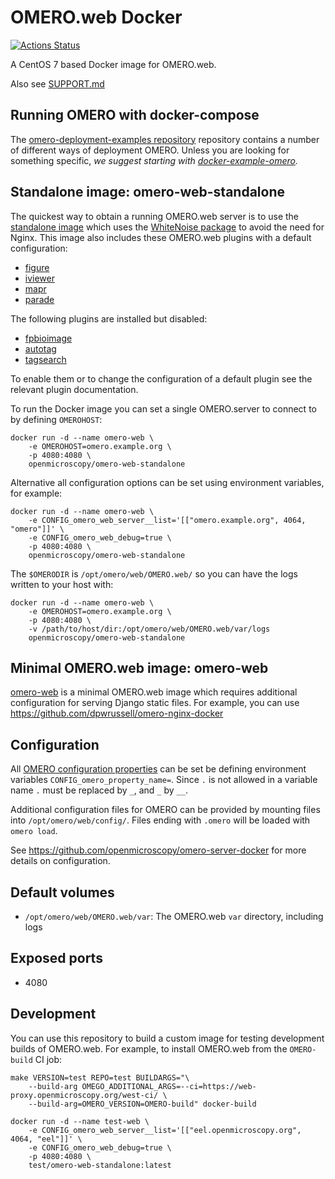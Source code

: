 OMERO.web Docker
================

[![Actions Status](https://github.com/ome/omero-web-docker/workflows/Build/badge.svg)](https://github.com/ome/omero-web-docker/actions)

A CentOS 7 based Docker image for OMERO.web.

Also see [SUPPORT.md](./SUPPORT.md)

Running OMERO with docker-compose
---------------------------------

 The [omero-deployment-examples repository](https://github.com/ome/omero-deployment-examples/) repository
contains a number of different ways of deployment OMERO. Unless you are looking for something
specific, *we suggest starting with [docker-example-omero](https://github.com/ome/docker-example-omero).*

Standalone image: omero-web-standalone
--------------------------------------

The quickest way to obtain a running OMERO.web server is to use
the [standalone image](https://hub.docker.com/r/openmicroscopy/omero-web-standalone/)
which uses the [WhiteNoise package](http://whitenoise.evans.io/en/stable/)
to avoid the need for Nginx.
This image also includes these OMERO.web plugins with a default configuration:
- [figure](https://www.openmicroscopy.org/omero/figure/)
- [iviewer](https://www.openmicroscopy.org/omero/iviewer/)
- [mapr](https://pypi.org/project/omero-mapr/)
- [parade](https://pypi.org/project/omero-parade/)

The following plugins are installed but disabled:
- [fpbioimage](https://pypi.org/project/omero-fpbioimage/)
- [autotag](https://pypi.org/project/omero-webtagging-autotag/)
- [tagsearch](https://pypi.org/project/omero-webtagging-tagsearch/)

To enable them or to change the configuration of a default plugin see the relevant plugin documentation.


To run the Docker image you can set a single OMERO.server to connect to by defining `OMEROHOST`:

    docker run -d --name omero-web \
        -e OMEROHOST=omero.example.org \
        -p 4080:4080 \
        openmicroscopy/omero-web-standalone

Alternative all configuration options can be set using environment variables, for example:

    docker run -d --name omero-web \
        -e CONFIG_omero_web_server__list='[["omero.example.org", 4064, "omero"]]' \
        -e CONFIG_omero_web_debug=true \
        -p 4080:4080 \
        openmicroscopy/omero-web-standalone

The `$OMERODIR` is `/opt/omero/web/OMERO.web/` so you can have the logs written to your host with:

    docker run -d --name omero-web \
        -e OMEROHOST=omero.example.org \
        -p 4080:4080 \
        -v /path/to/host/dir:/opt/omero/web/OMERO.web/var/logs
        openmicroscopy/omero-web-standalone

Minimal OMERO.web image: omero-web
----------------------------------

[omero-web](https://hub.docker.com/r/openmicroscopy/omero-web/)
is a minimal OMERO.web image which requires additional configuration for serving Django static files.
For example, you can use https://github.com/dpwrussell/omero-nginx-docker


Configuration
-------------

All [OMERO configuration properties](https://docs.openmicroscopy.org/latest/omero/sysadmins/config.html) can be set be defining environment variables `CONFIG_omero_property_name=`.
Since `.` is not allowed in a variable name `.` must be replaced by `_`, and `_` by `__`.

Additional configuration files for OMERO can be provided by mounting files into `/opt/omero/web/config/`.
Files ending with `.omero` will be loaded with `omero load`.

See https://github.com/openmicroscopy/omero-server-docker for more details on configuration.


Default volumes
---------------

- `/opt/omero/web/OMERO.web/var`: The OMERO.web `var` directory, including logs


Exposed ports
-------------

- 4080


Development
-----------

You can use this repository to build a custom image for testing development builds of OMERO.web.
For example, to install OMERO.web from the `OMERO-build` CI job:

    make VERSION=test REPO=test BUILDARGS="\
        --build-arg OMEGO_ADDITIONAL_ARGS=--ci=https://web-proxy.openmicroscopy.org/west-ci/ \
        --build-arg=OMERO_VERSION=OMERO-build" docker-build

    docker run -d --name test-web \
        -e CONFIG_omero_web_server__list='[["eel.openmicroscopy.org", 4064, "eel"]]' \
        -e CONFIG_omero_web_debug=true \
        -p 4080:4080 \
        test/omero-web-standalone:latest
